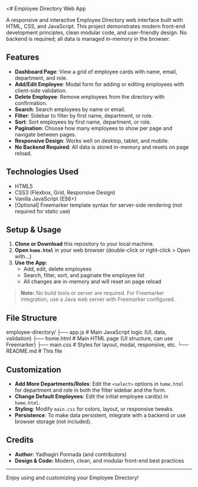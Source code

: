 <# Employee Directory Web App

A responsive and interactive Employee Directory web interface built with HTML, CSS, and JavaScript. This project demonstrates modern front-end development principles, clean modular code, and user-friendly design. No backend is required; all data is managed in-memory in the browser.

## Features

- **Dashboard Page**: View a grid of employee cards with name, email, department, and role.
- **Add/Edit Employee**: Modal form for adding or editing employees with client-side validation.
- **Delete Employee**: Remove employees from the directory with confirmation.
- **Search**: Search employees by name or email.
- **Filter**: Sidebar to filter by first name, department, or role.
- **Sort**: Sort employees by first name, department, or role.
- **Pagination**: Choose how many employees to show per page and navigate between pages.
- **Responsive Design**: Works well on desktop, tablet, and mobile.
- **No Backend Required**: All data is stored in-memory and resets on page reload.

## Technologies Used

- HTML5
- CSS3 (Flexbox, Grid, Responsive Design)
- Vanilla JavaScript (ES6+)
- [Optional] Freemarker template syntax for server-side rendering (not required for static use)

## Setup & Usage

1. **Clone or Download** this repository to your local machine.
2. **Open `home.html`** in your web browser (double-click or right-click > Open with...)
3. **Use the App**:
   - Add, edit, delete employees
   - Search, filter, sort, and paginate the employee list
   - All changes are in-memory and will reset on page reload

> **Note:** No build tools or server are required. For Freemarker integration, use a Java web server with Freemarker configured.

## File Structure

employee-directory/
├── app.js # Main JavaScript logic (UI, data, validation)
├── home.html # Main HTML page (UI structure, can use Freemarker)
├── main.css # Styles for layout, modal, responsive, etc.
└── README.md # This file

## Customization

- **Add More Departments/Roles**: Edit the `<select>` options in `home.html` for department and role in both the filter sidebar and the form.
- **Change Default Employees**: Edit the initial employee card(s) in `home.html`.
- **Styling**: Modify `main.css` for colors, layout, or responsive tweaks.
- **Persistence**: To make data persistent, integrate with a backend or use browser storage (not included).

## Credits

- **Author:** Yadhagiri Ponnada (and contributors)
- **Design & Code:** Modern, clean, and modular front-end best practices

---

Enjoy using and customizing your Employee Directory! 
